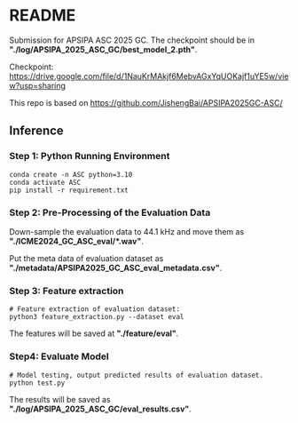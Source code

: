 # README

Submission for APSIPA ASC 2025 GC. The checkpoint should be in **"./log/APSIPA_2025_ASC_GC/best_model_2.pth"**.

Checkpoint: https://drive.google.com/file/d/1NauKrMAkjf6MebvAGxYqUOKajf1uYE5w/view?usp=sharing

This repo is based on https://github.com/JishengBai/APSIPA2025GC-ASC/

## Inference

### Step 1: Python Running Environment
```shell
conda create -n ASC python=3.10
conda activate ASC
pip install -r requirement.txt
```

### Step 2: Pre-Processing of the Evaluation Data

Down-sample the evaluation data to 44.1 kHz and move them as **"./ICME2024_GC_ASC_eval/*.wav"**.

Put the meta data of evaluation dataset as **"./metadata/APSIPA2025_GC_ASC_eval_metadata.csv"**.

### Step 3: Feature extraction

```shell
# Feature extraction of evaluation dataset:
python3 feature_extraction.py --dataset eval
```

The features will be saved at **"./feature/eval"**.

### Step4: Evaluate Model

```shell
# Model testing, output predicted results of evaluation dataset.
python test.py
```

The results will be saved as **"./log/APSIPA_2025_ASC_GC/eval_results.csv"**.

